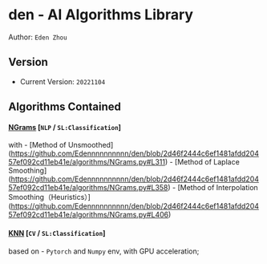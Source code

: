 # den - AI Algorithms Library
Author: `Eden Zhou`


## Version
- Current Version: `20221104`


## Algorithms Contained
#### [NGrams](https://github.com/Edennnnnnnnnn/den/blob/main/algorithms/NGrams.py) [`NLP` / `SL:Classification`] 
  with
    - [Method of Unsmoothed] (https://github.com/Edennnnnnnnnn/den/blob/2d46f2444c6ef1481afdd20457ef092cd11eb41e/algorithms/NGrams.py#L311)
    - [Method of Laplace Smoothing] (https://github.com/Edennnnnnnnnn/den/blob/2d46f2444c6ef1481afdd20457ef092cd11eb41e/algorithms/NGrams.py#L358)
    - [Method of Interpolation Smoothing（Heuristics）] (https://github.com/Edennnnnnnnnn/den/blob/2d46f2444c6ef1481afdd20457ef092cd11eb41e/algorithms/NGrams.py#L406)


#### [KNN](https://github.com/Edennnnnnnnnn/den/blob/main/algorithms/KNN.py) [`CV` / `SL:Classification`] 
  based on 
    - `Pytorch` and `Numpy` env, with GPU acceleration;
